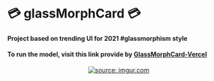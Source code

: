
<h1>💳 glassMorphCard 💳 </h1>
<h4> Project based on trending UI for 2021  #glassmorphism style</h4>
<h4> To run the model, visit this link provide by <a href="https://glass-morph-card.vercel.app/">GlassMorphCard-Vercel </a></h4>
<p align="center">
<a href="https://imgur.com/pTdaa09"><img src="https://i.imgur.com/pTdaa09.png" title="source: imgur.com" /></a>
</p>
